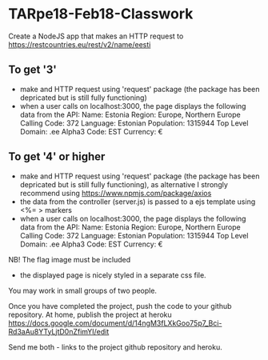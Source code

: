 # TARpe18-Feb18-Classwork

Create a NodeJS app that makes an HTTP request to https://restcountries.eu/rest/v2/name/eesti

## To get '3'
 - make and HTTP request using 'request' package (the package has been depricated but is still fully functioning)
 - when a user calls on localhost:3000, the page displays the following data from the API:
Name: Estonia
Region: Europe, Northern Europe
Calling Code: 372
Language: Estonian
Population: 1315944
Top Level Domain: .ee
Alpha3 Code: EST
Currency: €

## To get '4' or higher
- make and HTTP request using 'request' package (the package has been depricated but is still fully functioning), as alternative I strongly recommend using https://www.npmjs.com/package/axios
- the data from the controller (server.js) is passed to a ejs template using <%= > markers
- when a user calls on localhost:3000, the page displays the following data from the API:
Name: Estonia
Region: Europe, Northern Europe
Calling Code: 372
Language: Estonian
Population: 1315944
Top Level Domain: .ee
Alpha3 Code: EST
Currency: €

NB! The flag image must be included
- the displayed page is nicely styled in a separate css file.

You may work in small groups of two people.

Once you have completed the project, push the code to your github repository. 
At home, publish the project at heroku
https://docs.google.com/document/d/14ngM3fLXkGoo75p7_Bci-Rd3aAu8YTyLjtD0nZfimYI/edit

Send me both - links to the project github repository and heroku.
